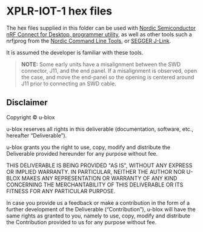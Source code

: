 # XPLR-IOT-1 hex files

The hex files supplied in this folder can be used with [Nordic Semiconductor nRF Connect for Desktop, programmer utility](https://www.nordicsemi.com/Products/Development-tools/nrf-connect-for-desktop/), as well as other tools such a nrfjprog from the [Nordic Command Line Tools](https://www.nordicsemi.com/Products/Development-tools/nRF-Command-Line-Tools), or [SEGGER J-Link](https://www.segger.com/downloads/jlink/).

It is assumed the developer is familiar with these tools.

> **NOTE:** Some early units have a misalignment between the SWD connector, J11, and the end panel. If a misalignment is observed, open the case, and move the end-panel so the opening is centered around J11 prior to connecting an SWD cable.

## Disclaimer
Copyright &copy; u-blox 

u-blox reserves all rights in this deliverable (documentation, software, etc.,
hereafter “Deliverable”). 

u-blox grants you the right to use, copy, modify and distribute the
Deliverable provided hereunder for any purpose without fee.

THIS DELIVERABLE IS BEING PROVIDED "AS IS", WITHOUT ANY EXPRESS OR IMPLIED
WARRANTY. IN PARTICULAR, NEITHER THE AUTHOR NOR U-BLOX MAKES ANY
REPRESENTATION OR WARRANTY OF ANY KIND CONCERNING THE MERCHANTABILITY OF THIS
DELIVERABLE OR ITS FITNESS FOR ANY PARTICULAR PURPOSE.

In case you provide us a feedback or make a contribution in the form of a
further development of the Deliverable (“Contribution”), u-blox will have the
same rights as granted to you, namely to use, copy, modify and distribute the
Contribution provided to us for any purpose without fee.
